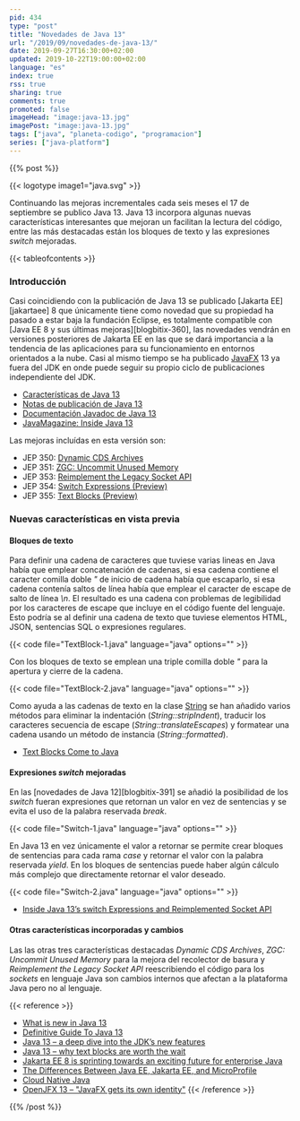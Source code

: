 ```yaml
---
pid: 434
type: "post"
title: "Novedades de Java 13"
url: "/2019/09/novedades-de-java-13/"
date: 2019-09-27T16:30:00+02:00
updated: 2019-10-22T19:00:00+02:00
language: "es"
index: true
rss: true
sharing: true
comments: true
promoted: false
imageHead: "image:java-13.jpg"
imagePost: "image:java-13.jpg"
tags: ["java", "planeta-codigo", "programacion"]
series: ["java-platform"]
---
```


{{% post %}}

{{< logotype image1="java.svg" >}}

Continuando las mejoras incrementales cada seis meses el 17 de septiembre se publico Java 13. Java 13 incorpora algunas nuevas características interesantes que mejoran un facilitan la lectura del código, entre las más destacadas están los bloques de texto y las expresiones _switch_ mejoradas.

{{< tableofcontents >}}

### Introducción

Casi coincidiendo con la publicación de Java 13 se publicado [Jakarta EE][jakartaee] 8 que únicamente tiene como novedad que su propiedad ha pasado a estar baja la fundación Eclipse, es totalmente compatible con [Java EE 8 y sus últimas mejoras][blogbitix-360], las novedades vendrán en versiones posteriores de Jakarta EE en las que se dará importancia a la tendencia de las aplicaciones para su funcionamiento en entornos orientados a la nube. Casi al mismo tiempo se ha publicado [JavaFX](https://openjfx.io/) 13 ya fuera del JDK en onde puede seguir su propio ciclo de publicaciones independiente del JDK.

* [Características de Java 13](https://openjdk.java.net/projects/jdk/13/)
* [Notas de publicación de Java 13](https://www.oracle.com/java/technologies/javase/13-relnote-issues.html)
* [Documentación Javadoc de Java 13](https://docs.oracle.com/en/java/javase/13/docs/api/)
* [JavaMagazine: Inside Java 13](https://blogs.oracle.com/javamagazine/october-2019-v2)

Las mejoras incluídas en esta versión son:

* JEP 350: [Dynamic CDS Archives](https://openjdk.java.net/jeps/350)
* JEP 351: [ZGC: Uncommit Unused Memory](https://openjdk.java.net/jeps/351)
* JEP 353: [Reimplement the Legacy Socket API](https://openjdk.java.net/jeps/353)
* JEP 354: [Switch Expressions (Preview)](https://openjdk.java.net/jeps/354)
* JEP 355: [Text Blocks (Preview)](https://openjdk.java.net/jeps/355)

### Nuevas características en vista previa

#### Bloques de texto

Para definir una cadena de caracteres que tuviese varias lineas en Java había que emplear concatenación de cadenas, si esa cadena contiene el caracter comilla doble _"_ de inicio de cadena había que escaparlo, si esa cadena contenía saltos de línea había que emplear el caracter de escape de salto de línea _\n_. El resultado es una cadena con problemas de legibilidad por los caracteres de escape que incluye en el código fuente del lenguaje. Esto podría se al definir una cadena de texto que tuviese elementos HTML, JSON, sentencias SQL o expresiones regulares.

{{< code file="TextBlock-1.java" language="java" options="" >}}

Con los bloques de texto se emplean una triple comilla doble _"_ para la apertura y cierre de la cadena.

{{< code file="TextBlock-2.java" language="java" options="" >}}

Como ayuda a las cadenas de texto en la clase [String](https://docs.oracle.com/en/java/javase/13/docs/api/java.base/java/lang/String.html) se han añadido varios métodos para eliminar la indentación (_String::stripIndent_), traducir los caracteres secuencia de escape (_String::translateEscapes_) y formatear una cadena usando un método de instancia (_String::formatted_).

* [Text Blocks Come to Java](https://blogs.oracle.com/javamagazine/text-blocks-come-to-java)

#### Expresiones _switch_ mejoradas

En las [novedades de Java 12][blogbitix-391] se añadió la posibilidad de los _switch_ fueran expresiones que retornan un valor en vez de sentencias y se evita el uso de la palabra reservada _break_.

{{< code file="Switch-1.java" language="java" options="" >}}

En Java 13 en vez únicamente el valor a retornar se permite crear bloques de sentencias para cada rama _case_ y retornar el valor con la palabra reservada _yield_. En los bloques de sentencias puede haber algún cálculo más complejo que directamente retornar el valor deseado.

{{< code file="Switch-2.java" language="java" options="" >}}

* [Inside Java 13’s switch Expressions and Reimplemented Socket API](https://blogs.oracle.com/javamagazine/inside-java-13s-switch-expressions-and-reimplemented-socket-api)

#### Otras características incorporadas y cambios

Las las otras tres características destacadas _Dynamic CDS Archives_, _ZGC: Uncommit Unused Memory_ para la mejora del recolector de basura y _Reimplement the Legacy Socket API_ reescribiendo el código para los _sockets_ en lenguaje Java son cambios internos que afectan a la plataforma Java pero no al lenguaje.

{{< reference >}}
* [What is new in Java 13](https://www.mkyong.com/java/what-is-new-in-java-13/)
* [Definitive Guide To Java 13](https://blog.codefx.org/java/java-13-guide/)
* [Java 13 – a deep dive into the JDK’s new features](https://jaxenter.com/java-13-jdk-deep-dive-new-features-162272.html)
* [Java 13 – why text blocks are worth the wait](https://jaxenter.com/java-13-text-blocks-162278.html)
* [Jakarta EE 8 is sprinting towards an exciting future for enterprise Java](https://jaxenter.com/jakarta-ee-8-future-enterprise-java-161984.html)
* [ The Differences Between Java EE, Jakarta EE, and MicroProfile](https://dzone.com/articles/the-differences-between-java-ee-jakarta-ee-and-mic)
* [Cloud Native Java](https://jakarta.ee/documents/insights/cloud_native_java_ebook.pdf)
* [OpenJFX 13 – "JavaFX gets its own identity"](https://jaxenter.com/openjfx-13-interview-dirk-lemmermann-161967.html)
{{< /reference >}}

{{% /post %}}
